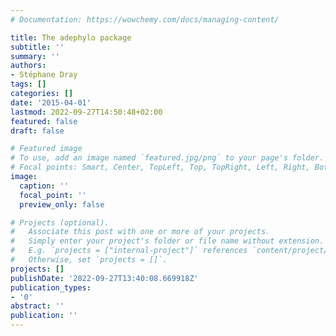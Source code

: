 ```yaml
---
# Documentation: https://wowchemy.com/docs/managing-content/

title: The adephylo package
subtitle: ''
summary: ''
authors:
- Stéphane Dray
tags: []
categories: []
date: '2015-04-01'
lastmod: 2022-09-27T14:50:48+02:00
featured: false
draft: false

# Featured image
# To use, add an image named `featured.jpg/png` to your page's folder.
# Focal points: Smart, Center, TopLeft, Top, TopRight, Left, Right, BottomLeft, Bottom, BottomRight.
image:
  caption: ''
  focal_point: ''
  preview_only: false

# Projects (optional).
#   Associate this post with one or more of your projects.
#   Simply enter your project's folder or file name without extension.
#   E.g. `projects = ["internal-project"]` references `content/project/deep-learning/index.md`.
#   Otherwise, set `projects = []`.
projects: []
publishDate: '2022-09-27T13:40:08.669918Z'
publication_types:
- '0'
abstract: ''
publication: ''
---
```

